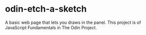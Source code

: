 # odin-etch-a-sketch
A basic web page that lets you draws in the panel. This project is of JavaScript Fundamentals in The Odin Project.
